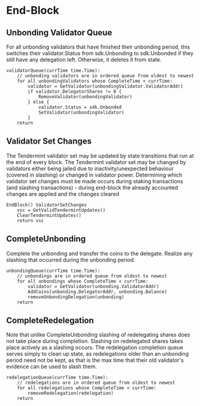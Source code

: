 # End-Block 

## Unbonding Validator Queue

For all unbonding validators that have finished their unbonding period, this switches their validator.Status
from sdk.Unbonding to sdk.Unbonded if they still have any delegation left.  Otherwise, it deletes it from state.

```golang
validatorQueue(currTime time.Time):
    // unbonding validators are in ordered queue from oldest to newest
    for all unbondingValidators whose CompleteTime < currTime:
        validator = GetValidator(unbondingValidator.ValidatorAddr)
        if validator.DelegatorShares != 0 {
            RemoveValidator(unbondingValidator)
        } else {
            validator.Status = sdk.Unbonded
            SetValidator(unbondingValidator)
        }
    return
```

## Validator Set Changes

The Tendermint validator set may be updated by state transitions that run at
the end of every block. The Tendermint validator set may be changed by
validators either being jailed due to inactivity/unexpected behaviour (covered
in slashing) or changed in validator power. Determining which validator set
changes must be made occurs during staking transactions (and slashing
transactions) - during end-block the already accounted changes are applied and
the changes cleared

```golang
EndBlock() ValidatorSetChanges
    vsc = GetValidTendermintUpdates()
    ClearTendermintUpdates()
    return vsc
```

## CompleteUnbonding

Complete the unbonding and transfer the coins to the delegate. Realize any
slashing that occurred during the unbonding period.

```golang
unbondingQueue(currTime time.Time):
    // unbondings are in ordered queue from oldest to newest
    for all unbondings whose CompleteTime < currTime:
        validator = GetValidator(unbonding.ValidatorAddr)
        AddCoins(unbonding.DelegatorAddr, unbonding.Balance)
        removeUnbondingDelegation(unbonding)
    return
```

## CompleteRedelegation

Note that unlike CompleteUnbonding slashing of redelegating shares does not
take place during completion. Slashing on redelegated shares takes place
actively as a slashing occurs. The redelegation completion queue serves simply to
clean up state, as redelegations older than an unbonding period need not be kept,
as that is the max time that their old validator's evidence can be used to slash them.

```golang
redelegationQueue(currTime time.Time):
    // redelegations are in ordered queue from oldest to newest
    for all redelegations whose CompleteTime < currTime:
        removeRedelegation(redelegation)
    return
```